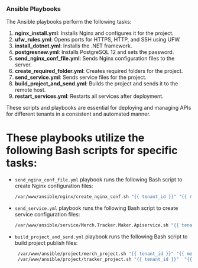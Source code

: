 ### Ansible Playbooks

The Ansible playbooks perform the following tasks:

1. **nginx_install.yml**: Installs Nginx and configures it for the project.
2. **ufw_rules.yml**: Opens ports for HTTPS, HTTP, and SSH using UFW.
3. **install_dotnet.yml**: Installs the .NET framework.
4. **postgresnew.yml**: Installs PostgreSQL 12 and sets the password.
5. **send_nginx_conf_file.yml**: Sends Nginx configuration files to the server.
6. **create_required_folder.yml**: Creates required folders for the project.
7. **send_service.yml**: Sends service files for the project.
8. **build_project_and_send.yml**: Builds the project and sends it to the remote host.
9. **restart_services.yml**: Restarts all services after deployment.

These scripts and playbooks are essential for deploying and managing APIs for different tenants in a consistent and automated manner.


# These playbooks utilize the following Bash scripts for specific tasks:

- `send_nginx_conf_file.yml` playbook runs the following Bash script to create Nginx configuration files:
  ```bash
  /var/www/ansible/nginx/create_nginx_conf.sh "{{ tenant_id }}" "{{ random_port_merch }}" "{{ random_port_tracker }}"


- `send_service.yml` playbook runs the following Bash script to create service configuration files:
  ```bash
  /var/www/ansible/service/Merch.Tracker.Maker.Apiservice.sh "{{ tenant_id }}" "{{ random_port_merch }}" "{{ random_port_tracker }}"


- `build_project_and_send.yml` playbook runs the following Bash script to build project publish files:
  ```bash
   /var/www/ansible/project/merch_project.sh "{{ tenant_id }}" "{{ media_path }}" "{{ random_port_merch }}"
   /var/www/ansible/project/tracker_project.sh "{{ tenant_id }}"  "{{ random_port_tracker }}"





  
